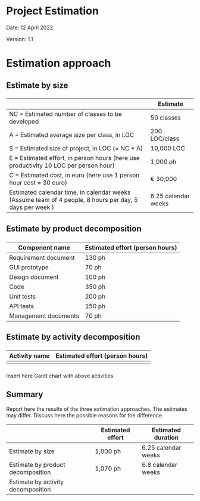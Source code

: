 # Project Estimation  
Date: 12 April 2022

Version: 1.1


# Estimation approach

## Estimate by size
### 
|             | Estimate                        |             
| ----------- | ------------------------------- |  
| NC =  Estimated number of classes to be developed   |       50 classes                     |             
|  A = Estimated average size per class, in LOC       |         200 LOC/class                  | 
| S = Estimated size of project, in LOC (= NC * A) | 10,000 LOC|
| E = Estimated effort, in person hours (here use productivity 10 LOC per person hour)  |             1,000 ph                         |   
| C = Estimated cost, in euro (here use 1 person hour cost = 30 euro) | € 30,000| 
| Estimated calendar time, in calendar weeks (Assume team of 4 people, 8 hours per day, 5 days per week ) |     6.25 calendar weeks               |               

## Estimate by product decomposition
### 
|         Component name    | Estimated effort (person hours)   |             
| ----------- | ------------------------------- | 
|Requirement document    | 130 ph |
| GUI prototype | 70 ph|
|Design document | 100 ph|
|Code |350 ph|
| Unit tests |200 ph|
| API tests |150 ph|
| Management documents  |70 ph|



## Estimate by activity decomposition
### 
|         Activity name    | Estimated effort (person hours)   |             
| ----------- | ------------------------------- | 
| | |
###
Insert here Gantt chart with above activities

## Summary

Report here the results of the three estimation approaches. The  estimates may differ. Discuss here the possible reasons for the difference

|             | Estimated effort                        |   Estimated duration |          
| ----------- | ------------------------------- | ---------------|
| Estimate by size |1,000 ph| 6.25 calendar weeks |
| Estimate by product decomposition | 1,070 ph | 6.8 calendar weeks |
| Estimate by activity decomposition ||




